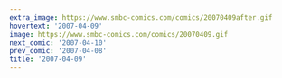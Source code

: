 ```yaml
---
extra_image: https://www.smbc-comics.com/comics/20070409after.gif
hovertext: '2007-04-09'
image: https://www.smbc-comics.com/comics/20070409.gif
next_comic: '2007-04-10'
prev_comic: '2007-04-08'
title: '2007-04-09'
---
```


